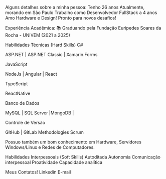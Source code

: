 
Alguns detalhes sobre a minha pessoa:
Tenho 26 anos
Atualmente, morando em São Paulo
Trabalho como Desenvolvedor FullStack a 4 anos
Amo Hardware e Design!
Pronto para novos desafios!

Experiência Acadêmica:
📚 Graduando pela Fundação Euripedes Soares da Rocha - UNIVEM (2021 a 2025)

Habilidades Técnicas (Hard Skills)
C#

ASP.NET | ASP.NET Classic | Xamarin.Forms

JavaScript

NodeJs | Angular | React

TypeScript

ReactNative

Banco de Dados

MySQL | SQL Server |MongoDB | 

Controle de Versão

GitHub | GitLab
Methodologies
Scrum 

Possuo também um bom conhecimento em Hardware, Servidores Windows/Linux e Redes de Computadores.

Habilidades Interpessoais (Soft Skills)
Autoditada
Autonomia
Comunicação interpessoal
Proatividade
Capacidade analítica

Meus Contatos!
Linkedin
E-mail